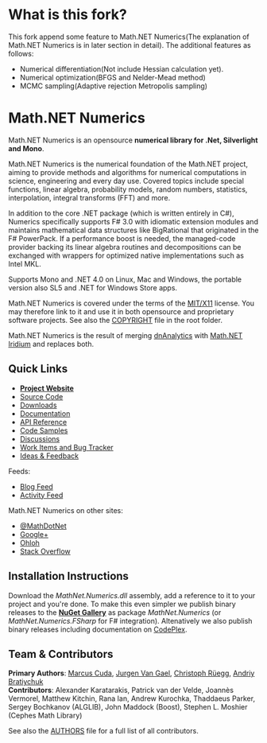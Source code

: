 ﻿What is this fork?
=================
This fork append some feature to Math.NET Numerics(The explanation of Math.NET Numerics is in later section in detail). The additional features as follows:
* Numerical differentiation(Not include Hessian calculation yet).
* Numerical optimization(BFGS and Nelder-Mead method)
* MCMC sampling(Adaptive rejection Metropolis sampling)

Math.NET Numerics
=================

Math.NET Numerics is an opensource **numerical library for .Net, Silverlight and Mono**.

Math.NET Numerics is the numerical foundation of the Math.NET project,
aiming to provide methods and algorithms for numerical computations in science,
engineering and every day use. Covered topics include special functions,
linear algebra, probability models, random numbers, statistics, interpolation,
integral transforms (FFT) and more.

In addition to the core .NET package (which is written entirely in C#),
Numerics specifically supports F# 3.0 with idiomatic extension modules and
maintains mathematical data structures like BigRational that originated in the F# PowerPack.
If a performance boost is needed, the managed-code provider backing its linear algebra
routines and decompositions can be exchanged with wrappers for optimized native
implementations such as Intel MKL.

Supports Mono and .NET 4.0 on Linux, Mac and Windows, the portable version also
SL5 and .NET for Windows Store apps.

Math.NET Numerics is covered under the terms of the [MIT/X11](http://mathnetnumerics.codeplex.com/license)
license. You may therefore link to it and use it in both opensource and proprietary
software projects. See also the [COPYRIGHT](COPYRIGHT.markdown) file in the root folder.

Math.NET Numerics is the result of merging [dnAnalytics](http://dnanalytics.codeplex.com/)
with [Math.NET Iridium](http://www.mathdotnet.com/Iridium.aspx) and replaces both.

Quick Links
-----------

* [**Project Website**](http://numerics.mathdotnet.com)
* [Source Code](http://github.com/mathnet/mathnet-numerics)
* [Downloads](http://mathnetnumerics.codeplex.com/releases)
* [Documentation](http://mathnetnumerics.codeplex.com/documentation)
* [API Reference](http://numerics.mathdotnet.com/api/)
* [Code Samples](http://github.com/mathnet/mathnet-numerics/tree/master/src/Examples)
* [Discussions](http://mathnetnumerics.codeplex.com/discussions)
* [Work Items and Bug Tracker](http://github.com/mathnet/mathnet-numerics/issues)
* [Ideas & Feedback](http://feedback.mathdotnet.com/forums/2060-math-net-numerics)

Feeds:

* [Blog Feed](http://feeds.mathdotnet.com/MathNetNumerics)
* [Activity Feed](http://feeds.mathdotnet.com/MathNetNumericsActivity)

Math.NET Numerics on other sites:

* [@MathDotNet](http://twitter.com/MathDotNet)
* [Google+](https://plus.google.com/112484567926928665204)
* [Ohloh](https://www.ohloh.net/p/mathnet)
* [Stack Overflow](http://stackoverflow.com/questions/tagged/mathdotnet)

Installation Instructions
-------------------------

Download the *MathNet.Numerics.dll* assembly, add a reference to it to your project and you're done. To make this even simpler we publish binary releases to the [**NuGet Gallery**](http://nuget.org/) as package *MathNet.Numerics* (or *MathNet.Numerics.FSharp* for F# integration). Altenatively we also publish binary releases including documentation on [CodePlex](http://mathnetnumerics.codeplex.com/releases).

Team & Contributors
-------------------

**Primary Authors**:
[Marcus Cuda](http://marcuscuda.com/),
[Jurgen Van Gael](http://mlg.eng.cam.ac.uk/jurgen/),
[Christoph Rüegg](http://christoph.ruegg.name/),
[Andriy Bratiychuk](http://ua.linkedin.com/pub/andriy-bratiychuk/4/6b/920)  
**Contributors**:
Alexander Karatarakis, Patrick van der Velde, Joannès Vermorel,
Matthew Kitchin, Rana Ian, Andrew Kurochka,
Thaddaeus Parker, Sergey Bochkanov (ALGLIB), John Maddock (Boost),
Stephen L. Moshier (Cephes Math Library)

See also the [AUTHORS](AUTHORS.markdown) file for a full list of all contributors.

